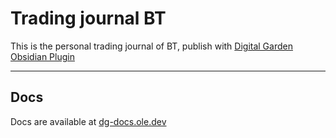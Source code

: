 # Trading journal BT

This is the personal trading journal of BT, publish with [Digital Garden Obsidian Plugin](https://github.com/oleeskild/Obsidian-Digital-Garden)

---
## Docs
Docs are available at [dg-docs.ole.dev](https://dg-docs.ole.dev/)
